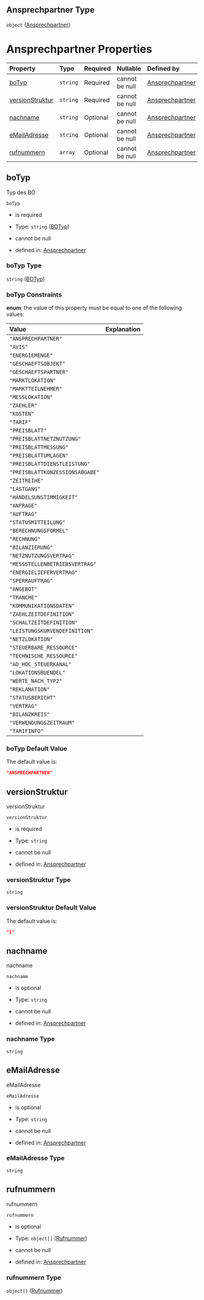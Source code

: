 ## Ansprechpartner Type

`object` ([Ansprechpartner](ansprechpartner.md))

# Ansprechpartner Properties

| Property                            | Type     | Required | Nullable       | Defined by                                                                                                                                                                                                |
| :---------------------------------- | :------- | :------- | :------------- | :-------------------------------------------------------------------------------------------------------------------------------------------------------------------------------------------------------- |
| [boTyp](#botyp)                     | `string` | Required | cannot be null | [Ansprechpartner](botyp.md "https://raw.githubusercontent.com/conuti-gmbh/bo4e-schema/master/schemas/v1/enum/BOTyp.schema.json#/properties/boTyp")                                                        |
| [versionStruktur](#versionstruktur) | `string` | Required | cannot be null | [Ansprechpartner](ansprechpartner-properties-versionstruktur.md "https://raw.githubusercontent.com/conuti-gmbh/bo4e-schema/master/schemas/v1/bo/Ansprechpartner.schema.json#/properties/versionStruktur") |
| [nachname](#nachname)               | `string` | Optional | cannot be null | [Ansprechpartner](ansprechpartner-properties-nachname.md "https://raw.githubusercontent.com/conuti-gmbh/bo4e-schema/master/schemas/v1/bo/Ansprechpartner.schema.json#/properties/nachname")               |
| [eMailAdresse](#emailadresse)       | `string` | Optional | cannot be null | [Ansprechpartner](ansprechpartner-properties-emailadresse.md "https://raw.githubusercontent.com/conuti-gmbh/bo4e-schema/master/schemas/v1/bo/Ansprechpartner.schema.json#/properties/eMailAdresse")       |
| [rufnummern](#rufnummern)           | `array`  | Optional | cannot be null | [Ansprechpartner](ansprechpartner-properties-rufnummern.md "https://raw.githubusercontent.com/conuti-gmbh/bo4e-schema/master/schemas/v1/bo/Ansprechpartner.schema.json#/properties/rufnummern")           |

## boTyp

Typ des BO

`boTyp`

*   is required

*   Type: `string` ([BOTyp](botyp.md))

*   cannot be null

*   defined in: [Ansprechpartner](botyp.md "https://raw.githubusercontent.com/conuti-gmbh/bo4e-schema/master/schemas/v1/enum/BOTyp.schema.json#/properties/boTyp")

### boTyp Type

`string` ([BOTyp](botyp.md))

### boTyp Constraints

**enum**: the value of this property must be equal to one of the following values:

| Value                           | Explanation |
| :------------------------------ | :---------- |
| `"ANSPRECHPARTNER"`             |             |
| `"AVIS"`                        |             |
| `"ENERGIEMENGE"`                |             |
| `"GESCHAEFTSOBJEKT"`            |             |
| `"GESCHAEFTSPARTNER"`           |             |
| `"MARKTLOKATION"`               |             |
| `"MARKTTEILNEHMER"`             |             |
| `"MESSLOKATION"`                |             |
| `"ZAEHLER"`                     |             |
| `"KOSTEN"`                      |             |
| `"TARIF"`                       |             |
| `"PREISBLATT"`                  |             |
| `"PREISBLATTNETZNUTZUNG"`       |             |
| `"PREISBLATTMESSUNG"`           |             |
| `"PREISBLATTUMLAGEN"`           |             |
| `"PREISBLATTDIENSTLEISTUNG"`    |             |
| `"PREISBLATTKONZESSIONSABGABE"` |             |
| `"ZEITREIHE"`                   |             |
| `"LASTGANG"`                    |             |
| `"HANDELSUNSTIMMIGKEIT"`        |             |
| `"ANFRAGE"`                     |             |
| `"AUFTRAG"`                     |             |
| `"STATUSMITTEILUNG"`            |             |
| `"BERECHNUNGSFORMEL"`           |             |
| `"RECHNUNG"`                    |             |
| `"BILANZIERUNG"`                |             |
| `"NETZNUTZUNGSVERTRAG"`         |             |
| `"MESSSTELLENBETRIEBSVERTRAG"`  |             |
| `"ENERGIELIEFERVERTRAG"`        |             |
| `"SPERRAUFTRAG"`                |             |
| `"ANGEBOT"`                     |             |
| `"TRANCHE"`                     |             |
| `"KOMMUNIKATIONSDATEN"`         |             |
| `"ZAEHLZEITDEFINITION"`         |             |
| `"SCHALTZEITDEFINITION"`        |             |
| `"LEISTUNGSKURVENDEFINITION"`   |             |
| `"NETZLOKATION"`                |             |
| `"STEUERBARE_RESSOURCE"`        |             |
| `"TECHNISCHE_RESSOURCE"`        |             |
| `"AD_HOC_STEUERKANAL"`          |             |
| `"LOKATIONSBUENDEL"`            |             |
| `"WERTE_NACH_TYP2"`             |             |
| `"REKLAMATION"`                 |             |
| `"STATUSBERICHT"`               |             |
| `"VERTRAG"`                     |             |
| `"BILANZKREIS"`                 |             |
| `"VERWENDUNGSZEITRAUM"`         |             |
| `"TARIFINFO"`                   |             |

### boTyp Default Value

The default value is:

```json
"ANSPRECHPARTNER"
```

## versionStruktur

versionStruktur

`versionStruktur`

*   is required

*   Type: `string`

*   cannot be null

*   defined in: [Ansprechpartner](ansprechpartner-properties-versionstruktur.md "https://raw.githubusercontent.com/conuti-gmbh/bo4e-schema/master/schemas/v1/bo/Ansprechpartner.schema.json#/properties/versionStruktur")

### versionStruktur Type

`string`

### versionStruktur Default Value

The default value is:

```json
"1"
```

## nachname

nachname

`nachname`

*   is optional

*   Type: `string`

*   cannot be null

*   defined in: [Ansprechpartner](ansprechpartner-properties-nachname.md "https://raw.githubusercontent.com/conuti-gmbh/bo4e-schema/master/schemas/v1/bo/Ansprechpartner.schema.json#/properties/nachname")

### nachname Type

`string`

## eMailAdresse

eMailAdresse

`eMailAdresse`

*   is optional

*   Type: `string`

*   cannot be null

*   defined in: [Ansprechpartner](ansprechpartner-properties-emailadresse.md "https://raw.githubusercontent.com/conuti-gmbh/bo4e-schema/master/schemas/v1/bo/Ansprechpartner.schema.json#/properties/eMailAdresse")

### eMailAdresse Type

`string`

## rufnummern

rufnummern

`rufnummern`

*   is optional

*   Type: `object[]` ([Rufnummer](rufnummer.md))

*   cannot be null

*   defined in: [Ansprechpartner](ansprechpartner-properties-rufnummern.md "https://raw.githubusercontent.com/conuti-gmbh/bo4e-schema/master/schemas/v1/bo/Ansprechpartner.schema.json#/properties/rufnummern")

### rufnummern Type

`object[]` ([Rufnummer](rufnummer.md))
